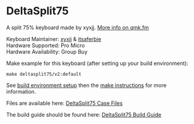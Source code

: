 DeltaSplit75
======

A split 75% keyboard made by xyxjj. [More info on qmk.fm](http://qmk.fm/deltasplit75/)

Keyboard Maintainer: [xyxjj](https://github.com/xyxjj) & [itsaferbie](https://github.com/itsaferbie)  
Hardware Supported: Pro Micro  
Hardware Availability: Group Buy

Make example for this keyboard (after setting up your build environment):

    make deltasplit75/v2:default

See [build environment setup](https://docs.qmk.fm/#/getting_started_build_tools) then the [make instructions](https://docs.qmk.fm/#/getting_started_make_guide) for more information.

Files are available here: [DeltaSplit75 Case Files](https://github.com/xyxjj/DeltaSplit75-Case-files)

The build guide should be found here: [DeltaSplit75 Build Guide](http://qmk.fm/deltasplit75/)
